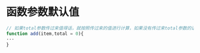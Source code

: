 # 函数参数默认值

```javascript
// 如果total参数传过来值得话，就按照传过来的值进行计算，如果没有传过来total参数的话，就使用定义的默认值
function add(item,total = 0){
···
}
```